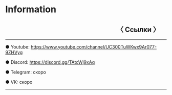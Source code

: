 # Information

## ㅤㅤㅤㅤㅤㅤㅤㅤㅤㅤㅤㅤㅤㅤㅤㅤㅤㅤ〈 Ссылки 〉
---

● Youtube: https://www.youtube.com/channel/UC300TuWKwx9Ar077-9ZHVyg

● Discord: https://discord.gg/TAtcWj9xAq

● Telegram: скоро

● VK: скоро

---
